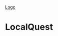[Logo]([https://raw.githubusercontent.com/Epic-Quest/LocalQuest-Data/refs/heads/main/Images/LocalQuestBanner.png](https://raw.githubusercontent.com/Epic-Quest/LocalQuest-Data/refs/heads/main/Images/LocalQuestBanner.png))

# LocalQuest
